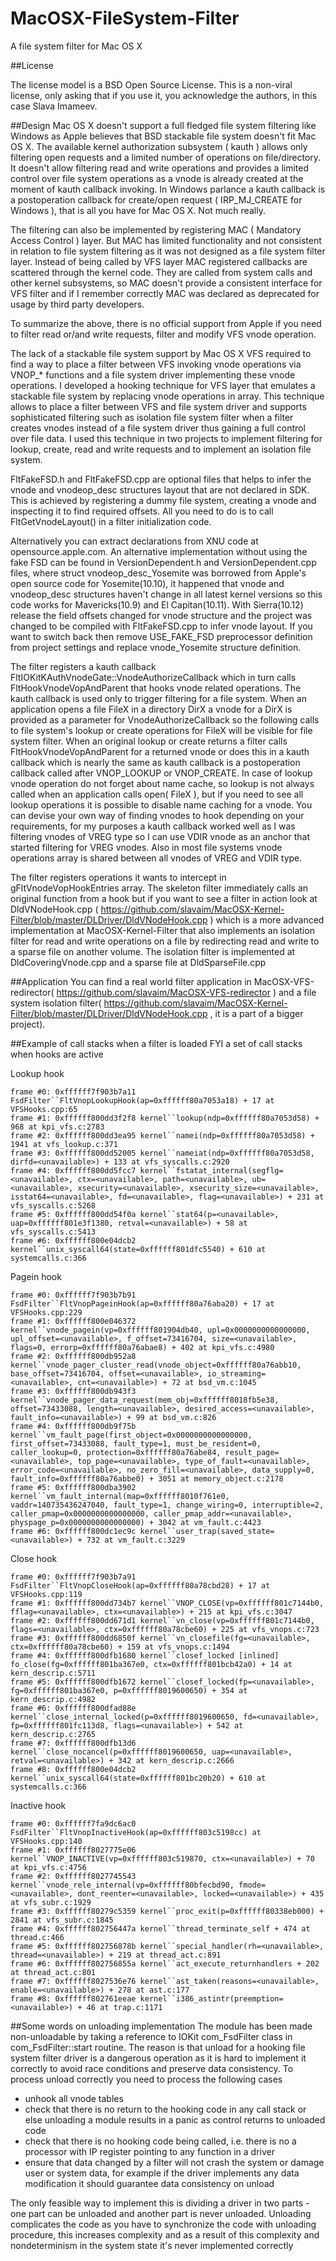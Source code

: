 # MacOSX-FileSystem-Filter
A file system filter for Mac OS X

##License

The license model is a BSD Open Source License. This is a non-viral license, only asking that if you use it, you acknowledge the authors, in this case Slava Imameev.

##Design
Mac OS X doesn't support a full fledged file system filtering like Windows as Apple believes that BSD stackable file system doesn't fit Mac OS X. The available kernel authorization subsystem ( kauth ) allows only filtering open requests and a limited number of operations on file/directory. It doesn't allow filtering read and write operations and provides a limited control over file system operations as a vnode is already created at the moment of kauth callback invoking. In Windows parlance a kauth callback is a postoperation callback for create/open request ( IRP_MJ_CREATE for Windows ), that is all you have for Mac OS X. Not much really.

 The filtering can also be implemented by registering MAC ( Mandatory Access Control ) layer. But MAC has limited functionality and not consistent in relation to file system filtering as it was not designed as a file system filter layer. Instead of being called by VFS layer MAC registered callbacks are scattered through the kernel code. They are called from system calls and other kernel subsystems, so MAC doesn't provide a consistent interface for VFS filter and if I remember correctly MAC was declared as deprecated for usage by third party developers.

  To summarize the above, there is no official support from Apple if you need to filter read or/and write requests, filter and modify VFS vnode operation.

The lack of a stackable file system support by Mac OS X VFS required to find a way to place a filter between VFS invoking vnode operations via VNOP_* functions and a file system driver implementing these vnode operations. I developed a hooking technique for VFS layer that emulates a stackable file system by replacing vnode operations in array. This technique allows to place a filter between VFS and file system driver and supports sophisticated filtering such as isolation file system filter when a filter creates vnodes instead of a file system driver thus gaining a full control over file data. I used this technique in two projects to implement filtering for lookup, create, read and write requests and to implement an isolation file system.

 FltFakeFSD.h and FltFakeFSD.cpp are optional files that helps to infer the vnode and vnodeop_desc structures layout that are not declared in SDK.  This is achieved by registering a dummy file system, creating a vnode and inspecting it to find required offsets. All you need to do is to call FltGetVnodeLayout() in a filter initialization code.

 Alternatively you can extract declarations from XNU code at opensource.apple.com. An alternative implementation without using the fake FSD can be found in VersionDependent.h and VersionDependent.cpp files, where struct vnodeop_desc_Yosemite was borrowed from Apple's open source code for Yosemite(10.10), it happened that vnode and vnodeop_desc structures haven't change in all latest kernel versions so this code works for Mavericks(10.9) and El Capitan(10.11). With Sierra(10.12) release the field offsets changed for vnode structure and the project was changed to be compiled with FltFakeFSD.cpp to infer vnode layout. If you want to switch back then remove USE_FAKE_FSD preprocessor definition from project settings and replace vnode_Yosemite structure definition.

 The filter registers a kauth callback FltIOKitKAuthVnodeGate::VnodeAuthorizeCallback which in turn calls FltHookVnodeVopAndParent that hooks vnode related operations. The kauth callback is used only to trigger filtering for a file system. When an application opens a file FileX in a directory DirX a vnode for a DirX is provided as a parameter for VnodeAuthorizeCallback so the following calls to file system's lookup or create operations for FileX will be visible for file system filter. When an original lookup or create returns a filter calls FltHookVnodeVopAndParent for a returned vnode or does this in a kauth callback which is nearly the same as kauth callback is a postoperation callback called after VNOP_LOOKUP or VNOP_CREATE. In case of lookup vnode operation do not forget about name cache, so lookup is not always called when an application calls open( FileX ), but if you need to see all lookup operations it is possible to disable name caching for a vnode. You can devise your own way of finding vnodes to hook depending on your requirements, for my purposes a kauth callback worked well as I was filtering vnodes of VREG type so I can use VDIR vnode as an anchor that started filtering for VREG vnodes. Also in most file systems vnode operations array is shared between all vnodes of VREG and VDIR type.

 The filter registers operations it wants to intercept in gFltVnodeVopHookEntries array. The skeleton filter immediately calls an original function from a hook but if you want to see a filter in action look at DldVNodeHook.cpp ( https://github.com/slavaim/MacOSX-Kernel-Filter/blob/master/DLDriver/DldVNodeHook.cpp ) which is a more advanced implementation at MacOSX-Kernel-Filter that also implements an isolation filter for read and write operations on a file by redirecting read and write to a sparse file on another volume. The isolation filter is implemented at DldCoveringVnode.cpp and a sparse file at DldSparseFile.cpp
 
##Application
You can find a real world filter application in MacOSX-VFS-redirector( https://github.com/slavaim/MacOSX-VFS-redirector ) and a file system isolation filter( https://github.com/slavaim/MacOSX-Kernel-Filter/blob/master/DLDriver/DldVNodeHook.cpp , it is a part of a bigger project).

##Example of call stacks when a filter is loaded
FYI a set of call stacks when hooks are active  

Lookup hook  
 ```
 frame #0: 0xffffff7f903b7a11 FsdFilter``FltVnopLookupHook(ap=0xffffff80a7053a18) + 17 at VFSHooks.cpp:65  
 frame #1: 0xffffff800dd3f2f8 kernel``lookup(ndp=0xffffff80a7053d58) + 968 at kpi_vfs.c:2783  
 frame #2: 0xffffff800dd3ea95 kernel``namei(ndp=0xffffff80a7053d58) + 1941 at vfs_lookup.c:371  
 frame #3: 0xffffff800dd52005 kernel``nameiat(ndp=0xffffff80a7053d58, dirfd=<unavailable>) + 133 at vfs_syscalls.c:2920  
 frame #4: 0xffffff800dd5fcc7 kernel``fstatat_internal(segflg=<unavailable>, ctx=<unavailable>, path=<unavailable>, ub=<unavailable>, xsecurity=<unavailable>, xsecurity_size=<unavailable>, isstat64=<unavailable>, fd=<unavailable>, flag=<unavailable>) + 231 at vfs_syscalls.c:5268  
 frame #5: 0xffffff800dd54f0a kernel``stat64(p=<unavailable>, uap=0xffffff801e3f1380, retval=<unavailable>) + 58 at vfs_syscalls.c:5413  
 frame #6: 0xffffff800e04dcb2 kernel``unix_syscall64(state=0xffffff801dfc5540) + 610 at systemcalls.c:366  
 ```
 
 Pagein hook  
 ```
 frame #0: 0xffffff7f903b7b91 FsdFilter``FltVnopPageinHook(ap=0xffffff80a76aba20) + 17 at VFSHooks.cpp:229  
 frame #1: 0xffffff800e046372 kernel``vnode_pagein(vp=0xffffff801904db40, upl=0x0000000000000000, upl_offset=<unavailable>, f_offset=73416704, size=<unavailable>, flags=0, errorp=0xffffff80a76abae8) + 402 at kpi_vfs.c:4980  
 frame #2: 0xffffff800db952a8 kernel``vnode_pager_cluster_read(vnode_object=0xffffff80a76abb10, base_offset=73416704, offset=<unavailable>, io_streaming=<unavailable>, cnt=<unavailable>) + 72 at bsd_vm.c:1045  
 frame #3: 0xffffff800db943f3 kernel``vnode_pager_data_request(mem_obj=0xffffff8018fb5e38, offset=73433088, length=<unavailable>, desired_access=<unavailable>, fault_info=<unavailable>) + 99 at bsd_vm.c:826  
 frame #4: 0xffffff800db9f75b kernel``vm_fault_page(first_object=0x0000000000000000, first_offset=73433088, fault_type=1, must_be_resident=0, caller_lookup=0, protection=0xffffff80a76abe84, result_page=<unavailable>, top_page=<unavailable>, type_of_fault=<unavailable>, error_code=<unavailable>, no_zero_fill=<unavailable>, data_supply=0, fault_info=0xffffff80a76abbe0) + 3051 at memory_object.c:2178  
 frame #5: 0xffffff800dba3902 kernel``vm_fault_internal(map=0xffffff8010f761e0, vaddr=140735436247040, fault_type=1, change_wiring=0, interruptible=2, caller_pmap=0x0000000000000000, caller_pmap_addr=<unavailable>, physpage_p=0x0000000000000000) + 3042 at vm_fault.c:4423  
 frame #6: 0xffffff800dc1ec9c kernel``user_trap(saved_state=<unavailable>) + 732 at vm_fault.c:3229  
 ```
 
 Close hook  
```
frame #0: 0xffffff7f903b7a91 FsdFilter``FltVnopCloseHook(ap=0xffffff80a78cbd28) + 17 at VFSHooks.cpp:119  
frame #1: 0xffffff800dd734b7 kernel``VNOP_CLOSE(vp=0xffffff801c7144b0, fflag=<unavailable>, ctx=<unavailable>) + 215 at kpi_vfs.c:3047  
frame #2: 0xffffff800dd671d1 kernel``vn_close(vp=0xffffff801c7144b0, flags=<unavailable>, ctx=0xffffff80a78cbe60) + 225 at vfs_vnops.c:723  
frame #3: 0xffffff800dd6850f kernel``vn_closefile(fg=<unavailable>, ctx=0xffffff80a78cbe60) + 159 at vfs_vnops.c:1494  
frame #4: 0xffffff800dfb1680 kernel``closef_locked [inlined] fo_close(fg=0xffffff801ba367e0, ctx=0xffffff801bcb42a0) + 14 at kern_descrip.c:5711  
frame #5: 0xffffff800dfb1672 kernel``closef_locked(fp=<unavailable>, fg=0xffffff801ba367e0, p=0xffffff8019600650) + 354 at kern_descrip.c:4982  
frame #6: 0xffffff800dfad88e kernel``close_internal_locked(p=0xffffff8019600650, fd=<unavailable>, fp=0xffffff801fc113d8, flags=<unavailable>) + 542 at kern_descrip.c:2765  
frame #7: 0xffffff800dfb13d6 kernel``close_nocancel(p=0xffffff8019600650, uap=<unavailable>, retval=<unavailable>) + 342 at kern_descrip.c:2666  
frame #8: 0xffffff800e04dcb2 kernel``unix_syscall64(state=0xffffff801bc20b20) + 610 at systemcalls.c:366  
```

Inactive hook  
```
frame #0: 0xffffff7fa9dc6ac0 FsdFilter``FltVnopInactiveHook(ap=0xffffff803c5198cc) at VFSHooks.cpp:140  
frame #1: 0xffffff8027775e06 kernel``VNOP_INACTIVE(vp=0xffffff803c519870, ctx=<unavailable>) + 70 at kpi_vfs.c:4756  
frame #2: 0xffffff8027745543 kernel``vnode_rele_internal(vp=0xffffff80bfecbd90, fmode=<unavailable>, dont_reenter=<unavailable>, locked=<unavailable>) + 435 at vfs_subr.c:1929  
frame #3: 0xffffff80279c5359 kernel``proc_exit(p=0xffffff80338eb000) + 2841 at vfs_subr.c:1845  
frame #4: 0xffffff802756447a kernel``thread_terminate_self + 474 at thread.c:466  
frame #5: 0xffffff802756878b kernel``special_handler(rh=<unavailable>, thread=<unavailable>) + 219 at thread_act.c:891  
frame #6: 0xffffff802756855a kernel``act_execute_returnhandlers + 202 at thread_act.c:801  
frame #7: 0xffffff8027536e76 kernel``ast_taken(reasons=<unavailable>, enable=<unavailable>) + 278 at ast.c:177  
frame #8: 0xffffff802761eeae kernel``i386_astintr(preemption=<unavailable>) + 46 at trap.c:1171  
```

##Some words on unloading implementation
The module has been made non-unloadable by taking a reference to IOKit com\_FsdFilter class in com\_FsdFilter::start routine. The reason is that unload for a hooking file system filter driver is a dangerous operation as it is hard to implement it correctly to avoid race conditions and preserve data consistency. To process unload correctly you need to process the following cases  
  
- unhook all vnode tables  
- check that there is no return to the hooking code in any call stack or else unloading a module results in a panic as control returns to unloaded code  
- check that there is no hooking code being called, i.e. there is no a processor with IP register pointing to any function in a driver  
- ensure that data changed by a filter will not crash the system or damage user or system data, for example if the driver implements any data modification it should guarantee data consistency on unload  
  
The only feasible way to implement this is dividing a driver in two parts - one part can be unloaded and another part is never unloaded. Unloading complicates the code as you have to synchronize the code with unloading procedure, this increases complexity and as a result of this complexity and nondeterminism in the system state it's never implemented correctly
